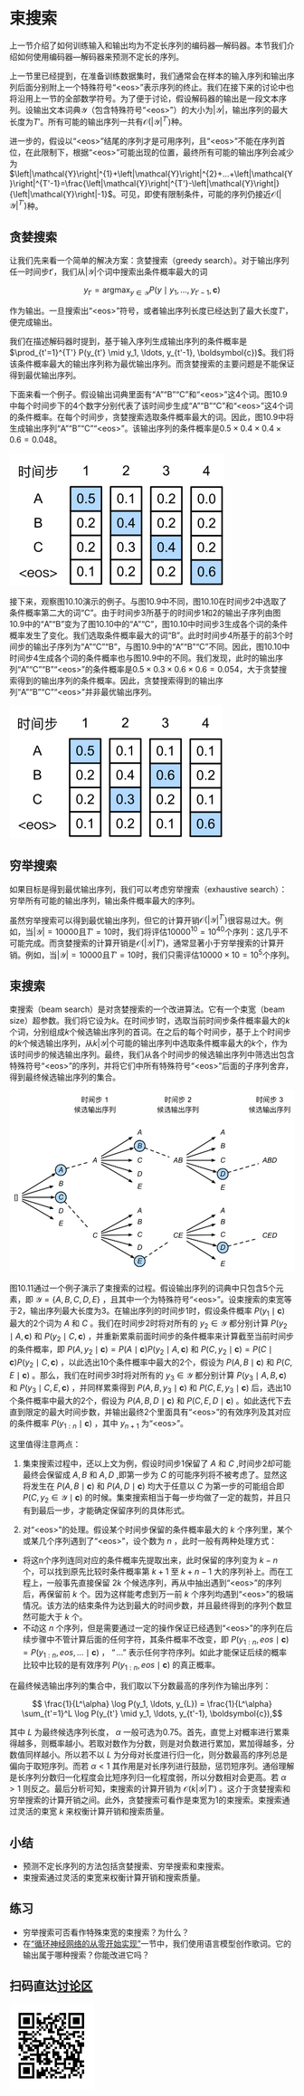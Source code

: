 # 束搜索

上一节介绍了如何训练输入和输出均为不定长序列的编码器—解码器。本节我们介绍如何使用编码器—解码器来预测不定长的序列。

上一节里已经提到，在准备训练数据集时，我们通常会在样本的输入序列和输出序列后面分别附上一个特殊符号“&lt;eos&gt;”表示序列的终止。我们在接下来的讨论中也将沿用上一节的全部数学符号。为了便于讨论，假设解码器的输出是一段文本序列。设输出文本词典$\mathcal{Y}$（包含特殊符号“&lt;eos&gt;”）的大小为$\left|\mathcal{Y}\right|$，输出序列的最大长度为$T'$。所有可能的输出序列一共有$\mathcal{O}(\left|\mathcal{Y}\right|^{T'})$种。

进一步的，假设以“&lt;eos&gt;”结尾的序列才是可用序列，且“&lt;eos&gt;”不能在序列首位，在此限制下，根据“&lt;eos&gt;”可能出现的位置，最终所有可能的输出序列会减少为$\left|\mathcal{Y}\right|^{1}+\left|\mathcal{Y}\right|^{2}+...+\left|\mathcal{Y}\right|^{T'-1}=\frac{\left|\mathcal{Y}\right|^{T'}-\left|\mathcal{Y}\right|}{\left|\mathcal{Y}\right|-1}$。可见，即使有限制条件，可能的序列仍接近$\mathcal{O}(\left|\mathcal{Y}\right|^{T'})$种。


## 贪婪搜索

让我们先来看一个简单的解决方案：贪婪搜索（greedy search）。对于输出序列任一时间步$t'$，我们从$|\mathcal{Y}|$个词中搜索出条件概率最大的词

$$y_{t'} = \operatorname*{argmax}_{y \in \mathcal{Y}} P(y \mid y_1, \ldots, y_{t'-1}, \boldsymbol{c})$$

作为输出。一旦搜索出“&lt;eos&gt;”符号，或者输出序列长度已经达到了最大长度$T'$，便完成输出。

我们在描述解码器时提到，基于输入序列生成输出序列的条件概率是$\prod_{t'=1}^{T'} P(y_{t'} \mid y_1, \ldots, y_{t'-1}, \boldsymbol{c})$。我们将该条件概率最大的输出序列称为最优输出序列。而贪婪搜索的主要问题是不能保证得到最优输出序列。

下面来看一个例子。假设输出词典里面有“A”“B”“C”和“&lt;eos&gt;”这4个词。图10.9中每个时间步下的4个数字分别代表了该时间步生成“A”“B”“C”和“&lt;eos&gt;”这4个词的条件概率。在每个时间步，贪婪搜索选取条件概率最大的词。因此，图10.9中将生成输出序列“A”“B”“C”“&lt;eos&gt;”。该输出序列的条件概率是$0.5\times0.4\times0.4\times0.6 = 0.048$。


![在每个时间步，贪婪搜索选取条件概率最大的词](../img/s2s_prob1.svg)


接下来，观察图10.10演示的例子。与图10.9中不同，图10.10在时间步2中选取了条件概率第二大的词“C”。由于时间步3所基于的时间步1和2的输出子序列由图10.9中的“A”“B”变为了图10.10中的“A”“C”，图10.10中时间步3生成各个词的条件概率发生了变化。我们选取条件概率最大的词“B”。此时时间步4所基于的前3个时间步的输出子序列为“A”“C”“B”，与图10.9中的“A”“B”“C”不同。因此，图10.10中时间步4生成各个词的条件概率也与图10.9中的不同。我们发现，此时的输出序列“A”“C”“B”“&lt;eos&gt;”的条件概率是$0.5\times0.3\times0.6\times0.6=0.054$，大于贪婪搜索得到的输出序列的条件概率。因此，贪婪搜索得到的输出序列“A”“B”“C”“&lt;eos&gt;”并非最优输出序列。

![在时间步2选取条件概率第二大的词“C”](../img/s2s_prob2.svg)

## 穷举搜索

如果目标是得到最优输出序列，我们可以考虑穷举搜索（exhaustive search）：穷举所有可能的输出序列，输出条件概率最大的序列。

虽然穷举搜索可以得到最优输出序列，但它的计算开销$\mathcal{O}(\left|\mathcal{Y}\right|^{T'})$很容易过大。例如，当$|\mathcal{Y}|=10000$且$T'=10$时，我们将评估$10000^{10} = 10^{40}$个序列：这几乎不可能完成。而贪婪搜索的计算开销是$\mathcal{O}(\left|\mathcal{Y}\right|T')$，通常显著小于穷举搜索的计算开销。例如，当$|\mathcal{Y}|=10000$且$T'=10$时，我们只需评估$10000\times10=10^5$个序列。


## 束搜索

束搜索（beam search）是对贪婪搜索的一个改进算法。它有一个束宽（beam size）超参数。我们将它设为$k$。在时间步1时，选取当前时间步条件概率最大的$k$个词，分别组成$k$个候选输出序列的首词。在之后的每个时间步，基于上个时间步的$k$个候选输出序列，从$k\left|\mathcal{Y}\right|$个可能的输出序列中选取条件概率最大的$k$个，作为该时间步的候选输出序列。最终，我们从各个时间步的候选输出序列中筛选出包含特殊符号“&lt;eos&gt;”的序列，并将它们中所有特殊符号“&lt;eos&gt;”后面的子序列舍弃，得到最终候选输出序列的集合。


![束搜索的过程。束宽为2，输出序列最大长度为3。候选输出序列有$A$、$C$、$AB$、$CE$、$ABD$和$CED$](../img/beam_search.svg)

图10.11通过一个例子演示了束搜索的过程。假设输出序列的词典中只包含5个元素，即 $\mathcal{Y} = \{A, B, C, D, E\}$ ，且其中一个为特殊符号“&lt;eos&gt;”。设束搜索的束宽等于2，输出序列最大长度为3。在输出序列的时间步1时，假设条件概率 $P(y_1 \mid \boldsymbol{c})$ 最大的2个词为 $A$ 和 $C$ 。我们在时间步2时将对所有的 $y_2 \in \mathcal{Y}$ 都分别计算 $P(y_2 \mid A, \boldsymbol{c})$ 和 $P(y_2 \mid C, \boldsymbol{c})$ ，并重新累乘前面时间步的条件概率来计算截至当前时间步的条件概率，即 $P(A,y_2 \mid \boldsymbol{c})=P(A \mid \boldsymbol{c})P(y_2 \mid A, \boldsymbol{c})$ 和 $P(C, y_2 \mid \boldsymbol{c})=P(C \mid \boldsymbol{c})P(y_2 \mid C, \boldsymbol{c})$ ，以此选出10个条件概率中最大的2个，假设为 $P(A, B \mid \boldsymbol{c})$ 和 $P(C, E \mid \boldsymbol{c})$ 。那么，我们在时间步3时将对所有的 $y_3 \in \mathcal{Y}$ 都分别计算 $P(y_3 \mid A, B, \boldsymbol{c})$ 和 $P(y_3 \mid C, E, \boldsymbol{c})$ ，并同样累乘得到 $P(A, B, y_3 \mid \boldsymbol{c})$ 和 $P(C, E, y_3 \mid \boldsymbol{c})$ 后，选出10个条件概率中最大的2个，假设为 $P(A, B, D \mid \boldsymbol{c})$ 和 $P(C, E, D \mid \boldsymbol{c})$ 。如此迭代下去直到限定的最大时间步数，并输出最终2个里面具有“&lt;eos&gt;”的有效序列及其对应的条件概率 $P(y_{1:n} \mid \boldsymbol{c})$ ，其中 $y_{n+1}$ 为“&lt;eos&gt;”。

这里值得注意两点：

1. 集束搜索过程中，还以上文为例，假设时间步1保留了 $A$ 和 $C$ ,时间步2却可能最终会保留成 $A,B$ 和 $A,D$ ,即第一步为 $C$ 的可能序列将不被考虑了。显然这将发生在 $P(A, B \mid \boldsymbol{c})$ 和 $P(A, D \mid \boldsymbol{c})$ 均大于任意以 $C$ 为第一步的可能组合即 $P(C, y_2 \in \mathcal{Y} \mid \boldsymbol{c})$ 的时候。集束搜索相当于每一步均做了一定的裁剪，并且只有到最后一步，才能确定保留序列的具体形式。

2. 对“&lt;eos&gt;”的处理。假设某个时间步保留的条件概率最大的 $k$ 个序列里，某个或某几个序列遇到了“&lt;eos&gt;”，设个数为 $n$ ，此时一般有两种处理方式：
* 将这n个序列连同对应的条件概率先提取出来，此时保留的序列变为 $k-n$ 个，可以找到原先比较时条件概率第 $k+1$ 至 $k+n-1$ 大的序列补上。而在工程上，一般事先直接保留 $2k$ 个候选序列，再从中抽出遇到“&lt;eos&gt;”的序列后，再保留前 $k$ 个。因为这样能考虑到万一前 $k$ 个序列均遇到“&lt;eos&gt;”的极端情况。该方法的结束条件为达到最大的时间步数，并且最终得到的序列个数显然可能大于 $k$ 个。
* 不动这 $n$ 个序列，但是需要通过一定的操作保证已经遇到“&lt;eos&gt;”的序列在后续步骤中不管计算后面的任何字符，其条件概率不改变，即 $P(y_{1:n}, eos \mid \boldsymbol{c})=P(y_{1:n}, eos,... \mid \boldsymbol{c})$ ， $“...”$ 表示任何字符序列。如此才能保证后续的概率比较中比较的是有效序列 $P(y_{1:n}, eos \mid \boldsymbol{c})$ 的真正概率。

在最终候选输出序列的集合中，我们取以下分数最高的序列作为输出序列：

$$ \frac{1}{L^\alpha} \log P(y_1, \ldots, y_{L}) = \frac{1}{L^\alpha} \sum_{t'=1}^L \log P(y_{t'} \mid y_1, \ldots, y_{t'-1}, \boldsymbol{c}),$$

其中 $L$ 为最终候选序列长度， $\alpha$ 一般可选为0.75。首先，直觉上对概率进行累乘得越多，则概率越小。若取对数作为分数，则是对负数进行累加，累加得越多，分数值同样越小。所以若不以 $L$ 为分母对长度进行归一化，则分数最高的序列总是偏向于取短序列。而若 $\alpha<1$ 其作用是对长序列进行鼓励，惩罚短序列。通俗理解是长序列分数归一化程度会比短序列归一化程度弱，所以分数相对会更高。若 $\alpha>1$ 则反之。最后分析可知，束搜索的计算开销为 $\mathcal{O}(k\left|\mathcal{Y}\right|T')$ 。这介于贪婪搜索和穷举搜索的计算开销之间。此外，贪婪搜索可看作是束宽为1的束搜索。束搜索通过灵活的束宽 $k$ 来权衡计算开销和搜索质量。

## 小结

* 预测不定长序列的方法包括贪婪搜索、穷举搜索和束搜索。
* 束搜索通过灵活的束宽来权衡计算开销和搜索质量。


## 练习

* 穷举搜索可否看作特殊束宽的束搜索？为什么？
* 在[“循环神经网络的从零开始实现”](../chapter_recurrent-neural-networks/rnn-scratch.md)一节中，我们使用语言模型创作歌词。它的输出属于哪种搜索？你能改进它吗？




## 扫码直达[讨论区](https://discuss.gluon.ai/t/topic/6817)

![](../img/qr_beam-search.svg)
